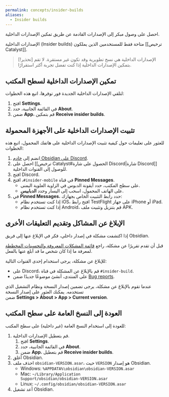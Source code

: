 ```yaml
---
permalink: concepts/insider-builds
aliases:
  - Insider builds
---
```


احصل على وصول مبكر إلى الإصدارات القادمة عن طريق تمكين الإصدارات الداخلية.

الإصدارات الداخلية (Insider builds) متاحة فقط للمستخدمين الذين يملكون [[ترخيص Catalyst]].

> [!تحذير]
> الإصدارات الداخلية هي نسخ تطويرية وقد تكون غير مستقرة. لا تقم بتمكين الإصدارات الداخلية إذا كنت تفضل تجربة أكثر استقرارًا.

## تمكين الإصدارات الداخلية لسطح المكتب

لتلقي الإصدارات الداخلية الجديدة فور توفرها، اتبع هذه الخطوات:

1. افتح **Settings**.
2. في القائمة الجانبية، حدد **About**.
3. ضمن **App**، قم بتمكين **Receive insider builds**.

## تثبيت الإصدارات الداخلية على الأجهزة المحمولة

للعثور على تعليمات حول كيفية تثبيت الإصدارات الداخلية على هاتفك المحمول، اتبع هذه الخطوات:

1. انضم إلى [خادم Obsidian على Discord](https://discord.gg/veuWUTm).
2. احصل على [[ترخيص Catalyst#الحصول على شارة Discord|شارة Discord]] للوصول إلى القنوات الداخلية.
3. افتح Discord.
4. في قناة <code dir="ltr">\#insider-mobile</code>، افتح **Pinned Messages**.
	 - على سطح المكتب، حدد أيقونة الدبوس في الزاوية العلوية اليمنى.
	 - على الهاتف المحمول، اسحب إلى اليسار وحدد **الدبابيس**.
5. في **Pinned Messages**، حدد رابط التثبيت الخاص بجهازك:
	 - إذا كنت تستخدم نظام iOS، افتح رابط TestFlight على جهاز iPhone أو iPad.
	 - إذا كنت تستخدم نظام Android، قم بتنزيل وتثبيت ملف APK.

## الإبلاغ عن المشاكل وتقديم التعليقات الأخرى

إذا اكتشفت مشكلة في إصدار داخلي، فكر في الإبلاغ عنها إلى فريق Obsidian.

قبل أن تقدم تقريرًا عن مشكلة، راجع [قائمة المشكلات المعروفة والتحسينات المخططة](https://forum.obsidian.md/t/list-of-known-issues-and-planned-improvements/14286) لمعرفة ما إذا كان شخص ما قد أبلغ عنها بالفعل.

للإبلاغ عن مشكلة، يرجى استخدام إحدى القنوات التالية:

- على Discord، قم بالإبلاغ عن المشكلة في قناة <code dir="ltr">\#insider-build</code>.
- على المنتدى، أنشئ موضوعًا جديدًا ضمن [Bug reports](https://forum.obsidian.md/c/bug-reports/7).

عندما تقوم بالإبلاغ عن مشكلة، يرجى تضمين إصدار النسخة ونظام التشغيل الذي تستخدمه. يمكنك العثور على إصدار النسخة ضمن **Settings > About > App > Current version**.

## العودة إلى النسخ العامة على سطح المكتب

للعودة إلى استخدام النسخ العامة (غير داخلية) على سطح المكتب:

1. قم بتعطيل الإصدارات الداخلية.
	 1. افتح **Settings**.
	 2. في القائمة الجانبية، حدد **About**.
	 3. ضمن **App**، قم بتعطيل **Receive insider builds**.
2. أغلق Obsidian.
3. احذف ملف `obsidian-VERSION.asar`، حيث `VERSION` هو إصدار Obsidian.
	 - Windows: <code dir="ltr">%APPDATA%\obsidian\obsidian-VERSION.asar</code>
	 - Mac: <code dir="ltr">~/Library/Application Support/obsidian/obsidian-VERSION.asar</code>
	 - Linux: <code dir="ltr">~/.config/obsidian/obsidian-VERSION.asar</code>
4. أعد تشغيل Obsidian.

